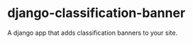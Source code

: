 django-classification-banner
============================

A django app that adds classification banners to your site.
